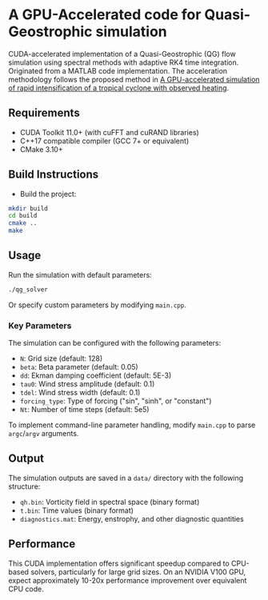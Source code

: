 # A GPU-Accelerated code for Quasi-Geostrophic simulation 

CUDA-accelerated implementation of a Quasi-Geostrophic (QG) flow simulation using spectral methods with adaptive RK4 time integration. Originated from a MATLAB code implementation. 
The acceleration methodology follows the proposed method in [A GPU-accelerated simulation of rapid intensification of a tropical cyclone with observed heating]([https://arxiv.org/pdf/2504.08157](https://www.researchgate.net/publication/390668201_A_GPU-accelerated_simulation_of_rapid_intensification_of_a_tropical_cyclone_with_observed_heating_Journal_Title_XXX1-10)).

## Requirements

- CUDA Toolkit 11.0+ (with cuFFT and cuRAND libraries)
- C++17 compatible compiler (GCC 7+ or equivalent)
- CMake 3.10+

## Build Instructions

- Build the project:

```bash
mkdir build
cd build
cmake ..
make
```

## Usage

Run the simulation with default parameters:

```bash
./qg_solver
```

Or specify custom parameters by modifying `main.cpp`.

### Key Parameters

The simulation can be configured with the following parameters:

- `N`: Grid size (default: 128)
- `beta`: Beta parameter (default: 0.05)
- `dd`: Ekman damping coefficient (default: 5E-3)
- `tau0`: Wind stress amplitude (default: 0.1)
- `tdel`: Wind stress width (default: 0.1)
- `forcing_type`: Type of forcing ("sin", "sinh", or "constant")
- `Nt`: Number of time steps (default: 5e5)

To implement command-line parameter handling, modify `main.cpp` to parse `argc`/`argv` arguments.

## Output

The simulation outputs are saved in a `data/` directory with the following structure:

- `qh.bin`: Vorticity field in spectral space (binary format)
- `t.bin`: Time values (binary format)
- `diagnostics.mat`: Energy, enstrophy, and other diagnostic quantities

## Performance

This CUDA implementation offers significant speedup compared to CPU-based solvers, particularly for large grid sizes. On an NVIDIA V100 GPU, expect approximately 10-20x performance improvement over equivalent CPU code.



